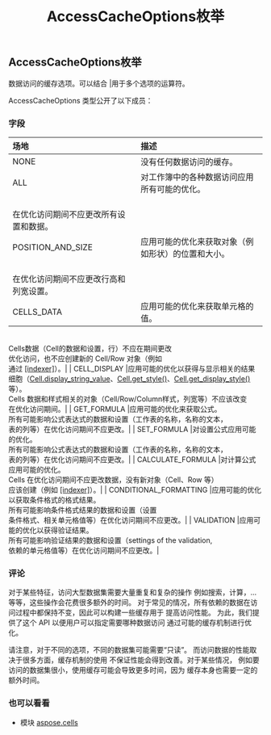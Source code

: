 ﻿---
title: AccessCacheOptions枚举
second_title: Aspose.Cells for Python via .NET API 参考资料
description:
type: docs
weight: 1740
url: /zh/python-net/aspose.cells/accesscacheoptions/
is_root: false
---
##  AccessCacheOptions枚举
数据访问的缓存选项。可以结合 |用于多个选项的运算符。



AccessCacheOptions 类型公开了以下成员：

### 字段
|场地|描述|
| :- | :- |
| NONE |没有任何数据访问的缓存。|
| ALL |对工作簿中的各种数据访问应用所有可能的优化。<br/>在优化访问期间不应更改所有设置和数据。|
| POSITION_AND_SIZE |应用可能的优化来获取对象（例如形状）的位置和大小。<br/>在优化访问期间不应更改行高和列宽设置。|
| CELLS_DATA |应用可能的优化来获取单元格的值。<br/>Cells数据（Cell的数据和设置，行）不应在期间更改<br/>优化访问，也不应创建新的 Cell/Row 对象（例如<br/>通过 [[indexer]](/cells/python-net/aspose.cells/cells/__getitem__/)）。|
| CELL_DISPLAY |应用可能的优化以获得与显示相关的结果<br/>细胞（[Cell.display_string_value](/cells/zh/python-net/aspose.cells/cell#display_string_value)、[Cell.get_style()](/cells/zh/python-net/aspose.cells/cell/get_style)、[Cell.get_display_style()](/cells/zh/python-net/aspose.cells/cell/get_display_style) 等）。<br/>Cells 数据和样式相关的对象（Cell/Row/Column样式，列宽等）不应该改变<br/>在优化访问期间。|
| GET_FORMULA |应用可能的优化来获取公式。<br/>所有可能影响公式表达式的数据和设置（工作表的名称，名称的文本，<br/>表的列等）在优化访问期间不应更改。|
| SET_FORMULA |对设置公式应用可能的优化。<br/>所有可能影响公式表达式的数据和设置（工作表的名称，名称的文本，<br/>表的列等）在优化访问期间不应更改。|
| CALCULATE_FORMULA |对计算公式应用可能的优化。<br/>Cells 在优化访问期间不应更改数据，没有新对象（Cell、Row 等）<br/>应该创建（例如 [[indexer]](/cells/python-net/aspose.cells/cells/__getitem__/)）。|
| CONDITIONAL_FORMATTING |应用可能的优化以获取条件格式的格式结果。<br/>所有可能影响条件格式结果的数据和设置（设置<br/>条件格式、相关单元格值等）在优化访问期间不应更改。|
| VALIDATION |应用可能的优化以获得验证结果。<br/>所有可能影响验证结果的数据和设置（settings of the validation,<br/>依赖的单元格值等）在优化访问期间不应更改。|



### 评论

对于某些特征，访问大型数据集需要大量重复和复杂的操作
例如搜索，计算，...等等，这些操作会花费很多额外的时间。
对于常见的情况，所有依赖的数据在访问过程中都保持不变，因此可以构建一些缓存用于
提高访问性能。
为此，我们提供了这个 API 以便用户可以指定需要哪种数据访问
通过可能的缓存机制进行优化。


请注意，对于不同的选项，不同的数据集可能需要“只读”。
而访问数据的性能取决于很多方面，缓存机制的使用
不保证性能会得到改善。对于某些情况，
例如要访问的数据集很小，使用缓存可能会导致更多时间，因为
缓存本身也需要一定的额外时间。

### 也可以看看
* 模块 [aspose.cells](..)
